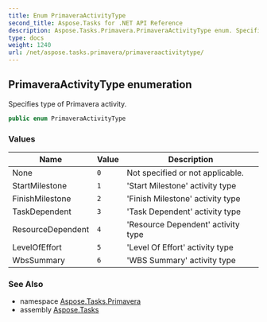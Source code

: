 ```yaml
---
title: Enum PrimaveraActivityType
second_title: Aspose.Tasks for .NET API Reference
description: Aspose.Tasks.Primavera.PrimaveraActivityType enum. Specifies type of Primavera activity
type: docs
weight: 1240
url: /net/aspose.tasks.primavera/primaveraactivitytype/
---
```

## PrimaveraActivityType enumeration

Specifies type of Primavera activity.

```csharp
public enum PrimaveraActivityType
```

### Values

| Name | Value | Description |
| --- | --- | --- |
| None | `0` | Not specified or not applicable. |
| StartMilestone | `1` | 'Start Milestone' activity type |
| FinishMilestone | `2` | 'Finish Milestone' activity type |
| TaskDependent | `3` | 'Task Dependent' activity type |
| ResourceDependent | `4` | 'Resource Dependent' activity type |
| LevelOfEffort | `5` | 'Level Of Effort' activity type |
| WbsSummary | `6` | 'WBS Summary' activity type |

### See Also

* namespace [Aspose.Tasks.Primavera](../../aspose.tasks.primavera/)
* assembly [Aspose.Tasks](../../)


